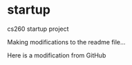 # startup
cs260 startup project

Making modifications to the readme file...

Here is a modification from GitHub
